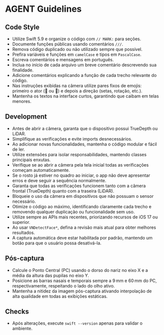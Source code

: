 # AGENT Guidelines

## Code Style
- Utilize Swift 5.9 e organize o código com `// MARK:` para seções.
- Documente funções públicas usando comentários `///`.
- Remova código duplicado ou não utilizado sempre que possível.
- Prefira variáveis e funções em `camelCase` e tipos em `PascalCase`.
- Escreva comentários e mensagens em português.
- Inclua no início de cada arquivo um breve comentário descrevendo sua finalidade.
- Adicione comentários explicando a função de cada trecho relevante do código.
- Nas instruções exibidas na câmera utilize pares fixos de emojis: primeiro o ator (📱 ou 🙂) e depois a direção (setas, rotação, etc.).
- Mantenha os textos na interface curtos, garantindo que caibam em telas menores.

## Development
- Antes de abrir a câmera, garanta que o dispositivo possui TrueDepth ou LiDAR.
- Simplifique as verificações e evite imports desnecessários.
- Ao adicionar novas funcionalidades, mantenha o código modular e fácil de ler.
- Utilize extensões para isolar responsabilidades, mantendo classes principais enxutas.
- Verifique se ao abrir a câmera pela tela inicial todas as verificações começam automaticamente.
- Se o rosto já estiver no quadro ao iniciar, o app não deve apresentar erros e deve seguir a sequência normalmente.
- Garanta que todas as verificações funcionem tanto com a câmera frontal (TrueDepth) quanto com a traseira (LiDAR).
- Bloqueie o uso da câmera em dispositivos que não possuam o sensor necessário.
- Otimize o código ao máximo, identificando claramente cada trecho e removendo qualquer duplicação ou funcionalidade sem uso.
- Utilize sempre as APIs mais recentes, priorizando recursos de iOS 17 ou superior.
- Ao usar `VNDetectFace*`, defina a revisão mais atual para obter melhores resultados.
- A captura automática deve estar habilitada por padrão, mantendo um botão para que o usuário possa desativá-la.

## Pós-captura
- Calcule o Ponto Central (PC) usando o dorso do nariz no eixo X e a média da altura das pupilas no eixo Y.
- Posicione as barras nasais e temporais sempre a 9 mm e 60 mm do PC, respectivamente, respeitando o lado do olho ativo.
- Mantenha a nitidez da imagem pós-captura ativando interpolação de alta qualidade em todas as exibições estáticas.

## Checks
- Após alterações, execute `swift --version` apenas para validar o ambiente.
